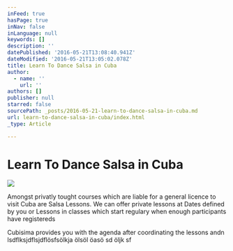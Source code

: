 ```yaml
---
inFeed: true
hasPage: true
inNav: false
inLanguage: null
keywords: []
description: ''
datePublished: '2016-05-21T13:08:40.941Z'
dateModified: '2016-05-21T13:05:02.078Z'
title: Learn To Dance Salsa in Cuba
author:
  - name: ''
    url: ''
authors: []
publisher: null
starred: false
sourcePath: _posts/2016-05-21-learn-to-dance-salsa-in-cuba.md
url: learn-to-dance-salsa-in-cuba/index.html
_type: Article

---
```

# Learn To Dance Salsa in Cuba
![](https://the-grid-user-content.s3-us-west-2.amazonaws.com/d9a7fa8f-d3e1-4be9-942c-bb432d4fda69.jpg)

Amongst privatly tought courses which are liable for a general licence to visit Cuba are Salsa Lessons. We can offer private lessons at Dates defined by you or Lessons in classes which start regulary when enough participants have registereds

Cubisima provides you with the agenda after coordinating the lessons andn lsdflksjdflsjdflösfsölkja ölsöl öasö sd öljk sf